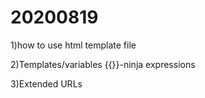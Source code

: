 # 20200819
1)how to use html template file

2)Templates/variables {{}}-ninja expressions

3)Extended URLs
